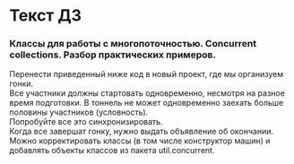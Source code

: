 ﻿# Текст ДЗ

### Классы для работы с многопоточностью. Concurrent collections. Разбор практических примеров.

Перенести приведенный ниже код в новый проект, где мы организуем гонки.</br>
Все участники должны стартовать одновременно, несмотря на разное время подготовки. В тоннель не может одновременно заехать больше половины участников (условность).</br>
Попробуйте все это синхронизировать.</br>
Когда все завершат гонку, нужно выдать объявление об окончании.</br>
Можно корректировать классы (в том числе конструктор машин) и добавлять объекты классов из пакета util.concurrent.